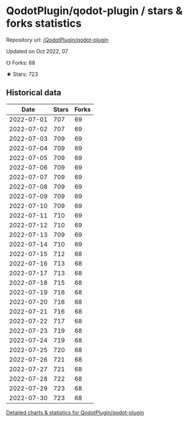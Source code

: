 # QodotPlugin/qodot-plugin / stars & forks statistics

Repository url: [/QodotPlugin/qodot-plugin](https://github.com/QodotPlugin/qodot-plugin)

Updated on Oct 2022, 07

☋ Forks: 68

★ Stars: 723

## Historical data
| Date | Stars | Forks |
|------|-------|-------|
| 2022-07-01 | 707 | 69 | 
| 2022-07-02 | 707 | 69 | 
| 2022-07-03 | 709 | 69 | 
| 2022-07-04 | 709 | 69 | 
| 2022-07-05 | 709 | 69 | 
| 2022-07-06 | 709 | 69 | 
| 2022-07-07 | 709 | 69 | 
| 2022-07-08 | 709 | 69 | 
| 2022-07-09 | 709 | 69 | 
| 2022-07-10 | 709 | 69 | 
| 2022-07-11 | 710 | 69 | 
| 2022-07-12 | 710 | 69 | 
| 2022-07-13 | 709 | 69 | 
| 2022-07-14 | 710 | 69 | 
| 2022-07-15 | 712 | 68 | 
| 2022-07-16 | 713 | 68 | 
| 2022-07-17 | 713 | 68 | 
| 2022-07-18 | 715 | 68 | 
| 2022-07-19 | 716 | 68 | 
| 2022-07-20 | 716 | 68 | 
| 2022-07-21 | 716 | 68 | 
| 2022-07-22 | 717 | 68 | 
| 2022-07-23 | 719 | 68 | 
| 2022-07-24 | 719 | 68 | 
| 2022-07-25 | 720 | 68 | 
| 2022-07-26 | 721 | 68 | 
| 2022-07-27 | 721 | 68 | 
| 2022-07-28 | 722 | 68 | 
| 2022-07-29 | 723 | 68 | 
| 2022-07-30 | 723 | 68 | 


[Detailed charts & statistics for QodotPlugin/qodot-plugin](https://reviewgithub.com/rep/QodotPlugin/qodot-plugin)
